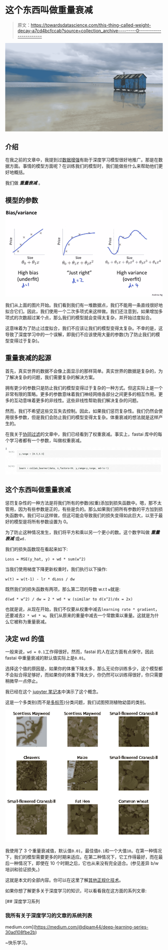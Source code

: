 # 这个东西叫做重量衰减

> 原文：<https://towardsdatascience.com/this-thing-called-weight-decay-a7cd4bcfccab?source=collection_archive---------0----------------------->

![](img/25d0256f08fb92c81e60ab690fb792ec.png)

## 介绍

在我之前的文章中，我提到过[数据增强](https://medium.com/@dipam44/data-augmentations-in-fastai-84979bbcefaa)有助于深度学习模型很好地推广。那是在数据方面。事情的模型方面呢？在训练我们的模型时，我们能做些什么来帮助他们更好地概括。

我们做 ***重量衰减*** 。

## 模型的参数

![](img/0d14ff84476ac21c0081155a52a64056.png)

我们从上面的图片开始。我们看到我们有一堆数据点，我们不能用一条直线很好地拟合它们。因此，我们使用一个二次多项式来这样做。我们还注意到，如果增加多项式的次数超过某个点，那么我们的模型就会变得太复杂，并开始过度拟合。

这意味着为了防止过度拟合，我们不应该让我们的模型变得太复杂。不幸的是，这导致了深度学习中的一个误解，即我们不应该使用大量的参数(为了防止我们的模型变得过于复杂)。

## 重量衰减的起源

首先，真实世界的数据不会像上面显示的那样简单。真实世界的数据是复杂的，为了解决复杂的问题，我们需要复杂的解决方案。

拥有更少的参数只是防止我们的模型变得过于复杂的一种方式。但这实际上是一个非常有限的策略。更多的参数意味着我们神经网络各部分之间更多的相互作用。更多的互动意味着更多的非线性。这些非线性帮助我们解决复杂的问题。

然而，我们不希望这些交互失去控制。因此，如果我们惩罚复杂性。我们仍然会使用很多参数，但是我们会防止我们的模型变得太复杂。体重衰减的想法就是这样产生的。

在我关于[协同过滤](https://becominghuman.ai/collaborative-filtering-using-fastai-a2ec5a2a4049)的文章中，我们已经看到了权重衰减。事实上，fastai 库中的每个学习者都有一个参数，叫做权重衰减。

![](img/5622b05d839ffdc36666d9195a27cfe5.png)

## 这个东西叫做重量衰减

惩罚复杂性的一种方法是将我们所有的参数(权重)添加到损失函数中。嗯，那不太管用，因为有些参数是正的，有些是负的。那么如果我们把所有参数的平方加到损失函数中。我们可以这样做，但这可能会导致我们的损失变得如此巨大，以至于最好的模型是将所有参数设置为 0。

为了防止这种情况发生，我们将平方和乘以另一个更小的数。这个数字叫做 ***重量衰减*** 或`wd.`

我们的损失函数现在看起来如下:

```
Loss = MSE(y_hat, y) + wd * sum(w^2)
```

当我们使用梯度下降更新权重时，我们执行以下操作:

```
w(t) = w(t-1) - lr * dLoss / dw
```

既然我们的损失函数有两项，那么第二项的导数 w.r.t `w`就是:

```
d(wd * w^2) / dw = 2 * wd * w (similar to d(x^2)/dx = 2x)
```

也就是说，从现在开始，我们不仅要从权重中减去`learning rate * gradient`，还要减去`2 * wd * w`。我们从原来的重量中减去一个常数乘以重量。这就是为什么它被称为重量衰减。

## 决定 wd 的值

一般来说，`wd = 0.1`工作得很好。然而，fastai 的人在这方面有点保守。因此 fastai 中重量衰减的默认值实际上是`0.01`。

选择这个值的原因是，如果你的体重下降太多，那么无论你训练多少，这个模型都不会拟合得足够好，而如果你的体重下降太少，你仍然可以训练得很好，你只需要稍微早一点停止。

我已经在这个 [jupyter 笔记本](https://www.kaggle.com/dipam7/multiclass-classification-and-weight-decay-fastai)中演示了这个概念。

这是一个多类别(而不是[多标签](https://becominghuman.ai/multi-label-classification-using-fastai-e424d7e71dcc))分类问题，我们试图预测植物幼苗的类别。

![](img/4f9da98cc72c9fdd96cffd69ff4a9511.png)

我使用了 3 个重量衰减值，默认值`0.01`，最佳值`0.1`和一个大值`10`。在第一种情况下，我们的模型需要更多的时期来适应。在第二种情况下，它工作得最好，而在最后一种情况下，即使在 10 个时期之后，它也从来没有完全适合。(参见差异 b/w 培训和验证损失。)

这就是本文的全部内容。你可以在这里了解[其他正规化技术](https://becominghuman.ai/regularization-in-neural-networks-3b9687e1a68c)。

如果你想了解更多关于深度学习的知识，可以看看我在这方面的系列文章:

[](https://medium.com/@dipam44/deep-learning-series-30ad108fbe2b) [## 深度学习系列

### 我所有关于深度学习的文章的系统列表

medium.com](https://medium.com/@dipam44/deep-learning-series-30ad108fbe2b) 

~快乐学习。